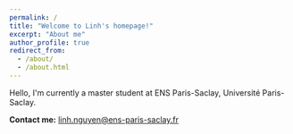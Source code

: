 ```yaml
---
permalink: /
title: "Welcome to Linh's homepage!"
excerpt: "About me"
author_profile: true
redirect_from: 
  - /about/
  - /about.html
---
```


Hello, I'm currently a master student at ENS Paris-Saclay, Université Paris-Saclay. 


**Contact me:**
linh.nguyen@ens-paris-saclay.fr
